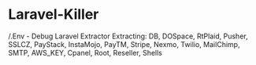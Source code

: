# Laravel-Killer
/.Env - Debug Laravel Extractor
Extracting: DB, DOSpace, RtPlaid, Pusher, SSLCZ, PayStack, InstaMojo, PayTM, Stripe, Nexmo, Twilio, MailChimp, SMTP, AWS_KEY, Cpanel, Root, Reseller, Shells
